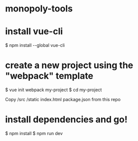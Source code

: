 # monopoly-tools

# install vue-cli
$ npm install --global vue-cli
# create a new project using the "webpack" template
$ vue init webpack my-project
$ cd my-project

Copy /src /static index.html package.json from this repo

# install dependencies and go!
$ npm install
$ npm run dev

